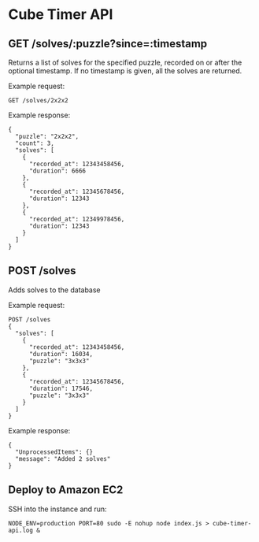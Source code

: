 # Cube Timer API

## GET /solves/:puzzle?since=:timestamp

Returns a list of solves for the specified puzzle, recorded on or after the optional timestamp.
If no timestamp is given, all the solves are returned.

Example request:

```
GET /solves/2x2x2
```

Example response:

```
{
  "puzzle": "2x2x2",
  "count": 3,
  "solves": [
    {
      "recorded_at": 12343458456,
      "duration": 6666
    },
    {
      "recorded_at": 12345678456,
      "duration": 12343
    },
    {
      "recorded_at": 12349978456,
      "duration": 12343
    }
  ]
}
```

## POST /solves

Adds solves to the database

Example request:

```
POST /solves
{
  "solves": [
    {
      "recorded_at": 12343458456,
      "duration": 16034,
      "puzzle": "3x3x3"
    },
    {
      "recorded_at": 12345678456,
      "duration": 17546,
      "puzzle": "3x3x3"
    }
  ]
}
```

Example response:

```
{
  "UnprocessedItems": {}
  "message": "Added 2 solves"
}
```

## Deploy to Amazon EC2

SSH into the instance and run:

```
NODE_ENV=production PORT=80 sudo -E nohup node index.js > cube-timer-api.log &
```
